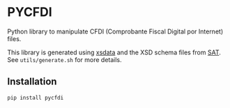 PYCFDI
======


Python library to manipulate CFDI (Comprobante Fiscal Digital por Internet) files.

This library is generated using [xsdata](https://github.com/tefra/xsdata) and the
XSD schema files from [SAT](https://www.sat.gob.mx/). See `utils/generate.sh` for
more details.

## Installation

```bash
pip install pycfdi
```

